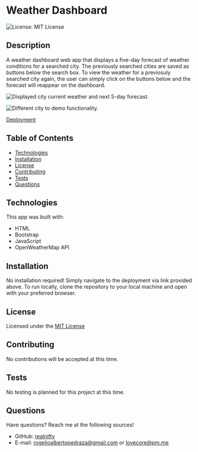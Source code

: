 # Weather Dashboard

![License: MIT License](https://img.shields.io/badge/license-MIT-orange)
  
## Description

A weather dashboard web app that displays a five-day forecast of weather conditions for a searched city. The previously searched cities are saved as buttons below the search box. To view the weather for a previosuly searched city again, the user can simply click on the buttons below and the forecast will reappear on the dashboard.

![Displayed city current weather and next 5-day forecast.](./assets/images/screenshot.png)

![Different city to demo functionality.](./assets/images/screenshot-2.png)

[Deployment](https://realnifty.github.io/weather-dashboard/)

## Table of Contents

- [Technologies](#technologies)
- [Installation](#installation)
- [License](#license)
- [Contributing](#contributing)
- [Tests](#tests)
- [Questions](#questions)

## Technologies

This app was built with:
- HTML
- Bootstrap
- JavaScript
- OpenWeatherMap API

## Installation

No installation required! Simply navigate to the deployment via link provided above. To run locally, clone the repository to your local machine and open with your preferred browser.

## License
    
Licensed under the [MIT License](https://spdx.org/licenses/MIT.html)

## Contributing

No contributions will be accepted at this time.

## Tests

No testing is planned for this project at this time.

## Questions

Have questions? Reach me at the following sources!

* GitHub: [realnifty](https://github.com/realnifty)
* E-mail: rogelioalbertopedraza@gmail.com or lovecore@pm.me